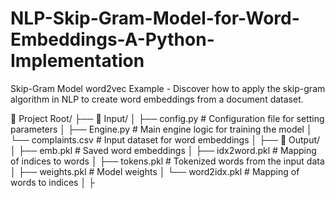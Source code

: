 # NLP-Skip-Gram-Model-for-Word-Embeddings-A-Python-Implementation
Skip-Gram Model word2vec Example - Discover how to apply the skip-gram algorithm in NLP to create word embeddings from a document dataset.

📂 Project Root/
├── 📁 Input/
│   ├── config.py          # Configuration file for setting parameters
│   ├── Engine.py          # Main engine logic for training the model
│   └── complaints.csv     # Input dataset for word embeddings
│
├── 📁 Output/
│   ├── emb.pkl            # Saved word embeddings
│   ├── idx2word.pkl       # Mapping of indices to words
│   ├── tokens.pkl         # Tokenized words from the input data
│   ├── weights.pkl        # Model weights
│   └── word2idx.pkl       # Mapping of words to indices
│
├
